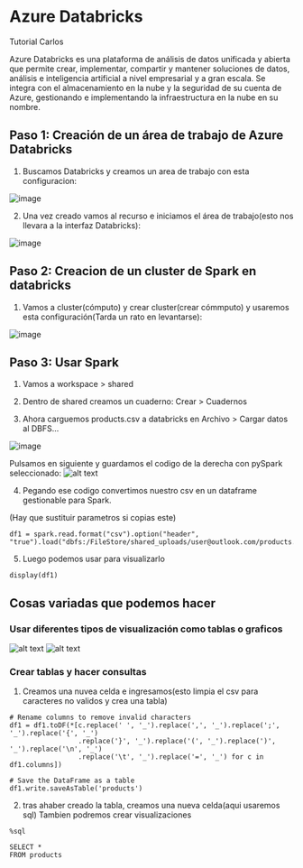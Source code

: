 # Azure Databricks
Tutorial Carlos

Azure Databricks es una plataforma de análisis de datos unificada y abierta que permite crear, implementar, compartir y mantener soluciones de datos, análisis e inteligencia artificial a nivel empresarial y a gran escala. Se integra con el almacenamiento en la nube y la seguridad de su cuenta de Azure, gestionando e implementando la infraestructura en la nube en su nombre.

## Paso 1: Creación de un área de trabajo de Azure Databricks

1. Buscamos Databricks y creamos un area de trabajo con esta configuracion:

![image](https://github.com/user-attachments/assets/b326b055-0ea4-4918-bb18-a70c9620bd20)

2. Una vez creado vamos al recurso e iniciamos el área de trabajo(esto nos llevara a la interfaz Databricks):

![image](https://github.com/user-attachments/assets/572980df-8ad5-483e-a1a4-3ff6f232b6a0)


## Paso 2: Creacion de un cluster de Spark en databricks

1. Vamos a cluster(cómputo) y crear cluster(crear cómmputo) y usaremos esta configuración(Tarda un rato en levantarse):

![image](https://github.com/user-attachments/assets/da7dfc4e-1c0e-401e-ab2d-f8db52a3ea78)

## Paso 3: Usar Spark

1. Vamos a workspace > shared 
2. Dentro de shared creamos un cuaderno: Crear > Cuadernos

3. Ahora carguemos products.csv a databricks en Archivo > Cargar datos al DBFS... 

![image](https://github.com/user-attachments/assets/02e6d81d-9579-4248-9e8a-41683a94fb07)


Pulsamos en siguiente y guardamos el codigo de la derecha con pySpark seleccionado:
![alt text]({308679C1-7191-473F-AF8E-703FE0611300}.png)


4. Pegando ese codigo convertimos nuestro csv en un dataframe gestionable para Spark.

(Hay que sustituir parametros si copias este)
```
df1 = spark.read.format("csv").option("header", "true").load("dbfs:/FileStore/shared_uploads/user@outlook.com/products.csv")
```
5. Luego podemos usar para visualizarlo
```
display(df1)
```

## Cosas variadas que podemos hacer

### Usar diferentes tipos de visualización como tablas o graficos

![alt text]({46C1B178-3C14-4A0E-B1EC-CC76BDC09F60}.png)
![alt text]({CB6E48A1-C038-40C9-B9F0-C942D7DFE7C2}.png)

### Crear tablas y hacer consultas

1. Creamos una nuvea celda e ingresamos(esto limpia el csv para caracteres no validos y crea una tabla)

```
# Rename columns to remove invalid characters
df1 = df1.toDF(*[c.replace(' ', '_').replace(',', '_').replace(';', '_').replace('{', '_')
                 .replace('}', '_').replace('(', '_').replace(')', '_').replace('\n', '_')
                 .replace('\t', '_').replace('=', '_') for c in df1.columns])

# Save the DataFrame as a table
df1.write.saveAsTable('products')
```
2. tras ahaber creado la tabla, creamos una nueva celda(aqui usaremos sql) Tambien podremos crear visualizaciones

```
%sql

SELECT *
FROM products

```
